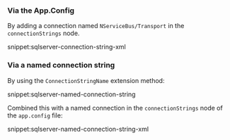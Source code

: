 ### Via the App.Config

By adding a connection named `NServiceBus/Transport` in the `connectionStrings` node.

snippet:sqlserver-connection-string-xml


### Via a named connection string

By using the `ConnectionStringName` extension method:

snippet:sqlserver-named-connection-string

Combined this with a named connection in the `connectionStrings` node of the `app.config` file:

snippet:sqlserver-named-connection-string-xml
